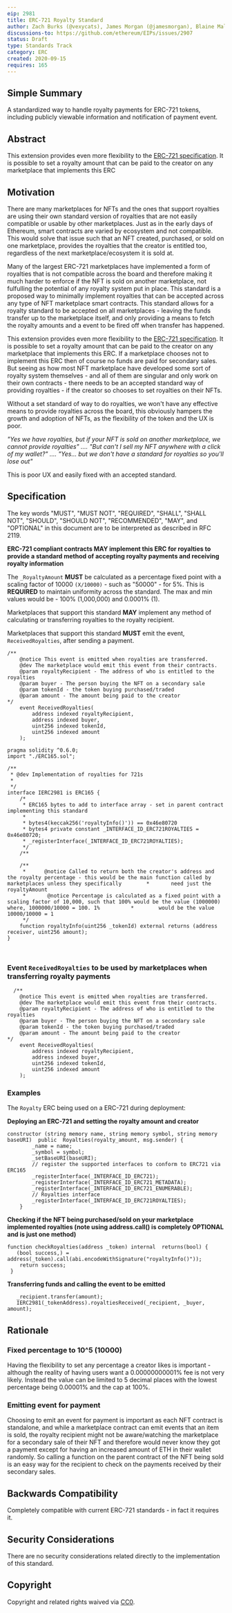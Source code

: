 ```yaml
---
eip: 2981
title: ERC-721 Royalty Standard
author: Zach Burks (@vexycats), James Morgan (@jamesmorgan), Blaine Malone (@blmalone), James Seibel (@seibelj)
discussions-to: https://github.com/ethereum/EIPs/issues/2907
status: Draft
type: Standards Track
category: ERC
created: 2020-09-15
requires: 165
---
```


## Simple Summary

A standardized way to handle royalty payments for ERC-721 tokens, including publicly viewable information and notification of payment event.

## Abstract

This extension provides even more flexibility to the [ERC-721 specification](./eip-721.md). It is possible to set a royalty amount that can be paid to the creator on any marketplace that implements this ERC


## Motivation
There are many marketplaces for NFTs and the ones that support royalties are using their own standard version of royalties that are not easily compatible or usable by other marketplaces. Just as in the early days of Ethereum, smart contracts are varied by ecosystem and not compatible. This would solve that issue such that an NFT created, purchased, or sold on one marketplace, provides the royalties that the creator is entitled too, regardless of the next marketplace/ecosystem it is sold at. 


Many of the largest ERC-721 marketplaces have implemented a form of royalties that is not compatible across the board and therefore making it much harder to enforce if the NFT is sold on another marketplace, not fulfulling the potential of any royalty system put in place. This standard is a proposed way to minimally implement royalties that can be accepted across any type of NFT marketplace smart contracts. This standard allows for a royalty standard to be accepted on all marketplaces - leaving the funds transfer up to the marketplace itself, and only providing a means to fetch the royalty amounts and a event to be fired off when transfer has happened.  

This extension provides even more flexibility to the [ERC-721 specification](./eip-721.md). It is possible to set a royalty amount that can be paid to the creator on any marketplace that implements this ERC. If a marketplace chooses not to implement this ERC then of course no funds are paid for secondary sales. But seeing as how most NFT marketplace have developed some sort of royalty system themselves - and all of them are singular and only work on their own contracts - there needs to be an accepted standard way of providing royalties - if the creator so chooses to set royalties on their NFTs.

Without a set standard of way to do royalties, we won't have any effective means to provide royalties across the board, this obviously hampers the growth and adoption of NFTs, as the flexibility of the token and the UX is poor. 

*"Yes we have royalties, but if your NFT is sold on another marketplace, we cannot provide royalties" .... "But can't I sell my NFT anywhere with a click of my wallet?" .... "Yes... but we don't have a standard for royalties so you'll lose out"*

This is poor UX and easily fixed with an accepted standard. 

## Specification

The key words "MUST", "MUST NOT", "REQUIRED", "SHALL", "SHALL
NOT", "SHOULD", "SHOULD NOT", "RECOMMENDED", "MAY", and
"OPTIONAL" in this document are to be interpreted as described in
RFC 2119.

**ERC-721 compliant contracts MAY implement this ERC for royalties to provide a standard method of accepting royalty payments and receiving royalty information**

The `_RoyaltyAmount` **MUST** be calculated as a percentage fixed point with a scaling factor of 10000 `(X/10000)` - such as "50000" - for 5%. This is **REQUIRED** to maintain uniformity across the standard. The max and min values would be - 100% (1,000,000) and 0.0001% (1).

Marketplaces that support this standard **MAY** implement any method of calculating or transferring royalties to the royalty recipient.

Marketplaces that support this standard **MUST** emit the event, `ReceivedRoyalties`, after sending a payment. 

```solidity
/**
    @notice This event is emitted when royalties are transferred.
    @dev The marketplace would emit this event from their contracts. 
    @param royaltyRecipient - The address of who is entitled to the royalties
    @param buyer - The person buying the NFT on a secondary sale
    @param tokenId - the token buying purchased/traded
    @param amount - The amount being paid to the creator
*/
    event ReceivedRoyalties(
        address indexed royaltyRecipient,
        address indexed buyer,
        uint256 indexed tokenId,
        uint256 indexed amount
    );
```


```solidity
pragma solidity ^0.6.0;
import "./ERC165.sol";

/**
 * @dev Implementation of royalties for 721s
 *
 */
interface IERC2981 is ERC165 {
    /*
     * ERC165 bytes to add to interface array - set in parent contract implementing this standard
     *
     * bytes4(keccak256('royaltyInfo()')) == 0x46e80720
     * bytes4 private constant _INTERFACE_ID_ERC721ROYALTIES = 0x46e80720;
     * _registerInterface(_INTERFACE_ID_ERC721ROYALTIES);
     */
    /**
    
    /**
     *      @notice Called to return both the creator's address and the royalty percentage - this would be the main function called by marketplaces unless they specifically        *       need just the royaltyAmount
     *       @notice Percentage is calculated as a fixed point with a scaling factor of 10,000, such that 100% would be the value (1000000) where, 1000000/10000 = 100. 1%          *        would be the value 10000/10000 = 1
     */
    function royaltyInfo(uint256 _tokenId) external returns (address receiver, uint256 amount); 
}
  
  
```

### Event `ReceivedRoyalties` to be used by marketplaces when transferring royalty payments 
```solidity
  /**
    @notice This event is emitted when royalties are transferred.
    @dev The marketplace would emit this event from their contracts. 
    @param royaltyRecipient - The address of who is entitled to the royalties
    @param buyer - The person buying the NFT on a secondary sale
    @param tokenId - the token buying purchased/traded
    @param amount - The amount being paid to the creator
*/
    event ReceivedRoyalties(
        address indexed royaltyRecipient,
        address indexed buyer,
        uint256 indexed tokenId,
        uint256 indexed amount
    );
```

### Examples

The `Royalty` ERC being used on a ERC-721 during deployment:

**Deploying an ERC-721 and setting the royalty amount and creator**

```solidity
constructor (string memory name, string memory symbol, string memory baseURI)  public  Royalties(royalty_amount, msg.sender) {
        _name = name;
        _symbol = symbol;
        _setBaseURI(baseURI);
        // register the supported interfaces to conform to ERC721 via ERC165
        _registerInterface(_INTERFACE_ID_ERC721);
        _registerInterface(_INTERFACE_ID_ERC721_METADATA);
        _registerInterface(_INTERFACE_ID_ERC721_ENUMERABLE);
        // Royalties interface 
        _registerInterface(_INTERFACE_ID_ERC721ROYALTIES);
    }
```

**Checking if the NFT being purchased/sold on your marketplace implemented royalties (note using address.call() is completely **OPTIONAL** and is just one method)**

```solidity  
function checkRoyalties(address _token) internal  returns(bool) {
   (bool success,) = address(_token).call(abi.encodeWithSignature("royaltyInfo()"));
    return success;
 }
```

**Transferring funds and calling the event to be emitted**

```solidity 
   _recipient.transfer(amount);
   IERC2981(_tokenAddress).royaltiesReceived(_recipient, _buyer, amount);
```


## Rationale

### Fixed percentage to 10^5 (10000)

Having the flexibility to set any percentage a creator likes is important - although the reality of having users want a 0.00000000001% fee is not very likely. Instead the value can be limited to 5 decimal places with the lowest percentage being 0.00001% and the cap at 100%. 

### Emitting event for payment 

Choosing to emit an event for payment is important as each NFT contract is standalone, and while a marketplace contract can emit events that an item is sold, the royalty recipient might not be aware/watching the marketplace for a secondary sale of their NFT and therefore would never know they got a payment except for having an increased amount of ETH in their wallet randomly. So calling a function on the parent contract of the NFT being sold is an easy way for the recipient to check on the payments received by their secondary sales. 


## Backwards Compatibility

Completely compatible with current ERC-721 standards - in fact it requires it. 

## Security Considerations

There are no security considerations related directly to the implementation of this standard.

## Copyright

Copyright and related rights waived via [CC0](https://creativecommons.org/publicdomain/zero/1.0/).
